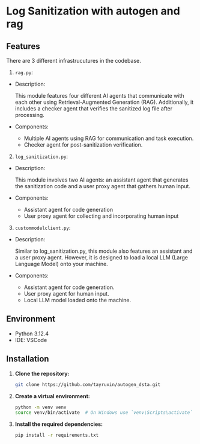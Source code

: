 # Log Sanitization with autogen and rag 

## Features 
There are 3 different infrastrucutures in the codebase. 

1. `rag.py`: 
- Description: 
    
    This module features four different AI agents that communicate with each other using Retrieval-Augmented Generation (RAG). Additionally, it includes a checker agent that verifies the sanitized log file after processing.
- Components:
    - Multiple AI agents using RAG for communication and task execution.
    - Checker agent for post-sanitization verification.
2. `log_sanitization.py`: 
- Description: 
    
    This module involves two AI agents: an assistant agent that generates the sanitization code and a user proxy agent that gathers human input.
- Components:
    - Assistant agent for code generation 
    - User proxy agent for collecting and incorporating human input 
3. `custommodelclient.py`: 

- Description:
    
    Similar to log_sanitization.py, this module also features an assistant and a user proxy agent. However, it is designed to load a local LLM (Large Language Model) onto your machine.
- Components:
    - Assistant agent for code generation.
    - User proxy agent for human input.
    - Local LLM model loaded onto the machine.

## Environment
-  Python 3.12.4
- IDE: VSCode 

## Installation 
1. **Clone the repository:**
    ```bash
    git clone https://github.com/tayruxin/autogen_dsta.git
    ```
2. **Create a virtual environment:**
    ```bash
    python -m venv venv
    source venv/bin/activate  # On Windows use `venv\Scripts\activate`
    ```

3. **Install the required dependencies:**
    ```bash
    pip install -r requirements.txt
    ```

